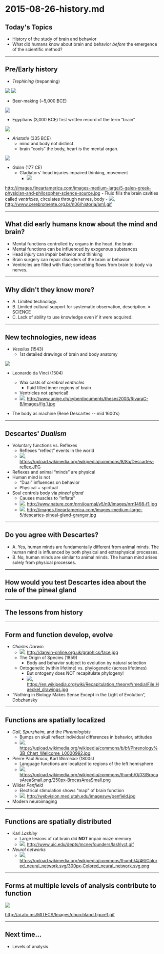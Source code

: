 # 2015-08-26-history.md

## Today's Topics

- History of the study of brain and behavior
- What did humans know about brain and behavior *before* the emergence of the scientific method?

---
## Pre/Early history

- *Trephining* (trepanning)

<img src="http://www.news.ucsb.edu/sites/www.news.ucsb.edu/files/slideshow_images/2013/Kurin-Trepanation1.jpg"/>
<http://www.news.ucsb.edu/sites/www.news.ucsb.edu/files/slideshow_images/2013/Kurin-Trepanation1.jpg>

<img src="http://i2.cdn.turner.com/cnnnext/dam/assets/150414123319-ancient-trepanning-super-169.jpg"/>
<http://i2.cdn.turner.com/cnnnext/dam/assets/150414123319-ancient-trepanning-super-169.jpg>

- Beer-making (~5,000 BCE)

<img src="https://en.wikipedia.org/wiki/History_of_beer#/media/File:FuneraryModel-BakeryAndBrewery_MetropolitanMuseum.png"/>
<https://en.wikipedia.org/wiki/History_of_beer#/media/File:FuneraryModel-BakeryAndBrewery_MetropolitanMuseum.png>

- Egyptians (3,000 BCE) first written record of the term “brain”

<img src="http://faculty.washington.edu/chudler/gif/papybr.gif"/>
<http://faculty.washington.edu/chudler/gif/papybr.gif>

- *Aristotle* (335 BCE)
    - mind and body not distinct.
    - brain “cools” the body, heart is the mental organ.

<img src="http://classicalwisdom.com/wp-content/uploads/2013/02/aristotle-face-1.jpg"/>
<http://classicalwisdom.com/wp-content/uploads/2013/02/aristotle-face-1.jpg>

- *Galen* (177 CE)
    - Gladiators' head injuries impaired thinking, movement
        - <img src="http://images.fineartamerica.com/images-medium-large/5-galen-greek-physician-and-philosopher-science-source.jpg"/>
<http://images.fineartamerica.com/images-medium-large/5-galen-greek-physician-and-philosopher-science-source.jpg>
    - Fluid fills the brain cavities called *ventricles*, circulates through nerves, body
        - <img src="http://www.cerebromente.org.br/n06/historia/am1.gif"/>, <http://www.cerebromente.org.br/n06/historia/am1.gif>

---
## What did early humans know about the mind and brain?

- Mental functions controlled by organs in the head, the brain
- Mental functions can be influenced by exogenous substances
- Head injury can impair behavior and thinking
- Brain surgery can repair disorders of the brain or behavior
- Ventricles are filled with fluid; something flows from brain to body via nerves.

---
## Why didn't they know more?

- A. Limited technology.
- B. Limited cultural support for systematic observation, description. = SCIENCE
- C. Lack of ability to use knowledge even if it were acquired.

---
## New technologies, new ideas

- *Vesalius* (1543)
    - 1st detailed drawings of brain and body anatomy

<img src="https://upload.wikimedia.org/wikipedia/commons/a/a7/Vesalius_609c.png"/>
<https://upload.wikimedia.org/wikipedia/commons/a/a7/Vesalius_609c.png>

- Leonardo da Vinci (1504)
    - Wax casts of *cerebral ventricles*
        - fluid filled inner regions of brain
    - Ventricles not spherical!
    - <img src="http://www.unige.ch/cyberdocuments/theses2003/RivaraC-B/images/fig.1.jpg"/>, <http://www.unige.ch/cyberdocuments/theses2003/RivaraC-B/images/fig.1.jpg>

- The body as machine (René Descartes -- mid 1600’s)

---
## Descartes' *Dualism*

- Voluntary functions vs. Reflexes
    - Reflexes “reflect” events in the world
    - <img src="https://upload.wikimedia.org/wikipedia/commons/8/8a/Descartes-reflex.JPG"/>, <https://upload.wikimedia.org/wikipedia/commons/8/8a/Descartes-reflex.JPG> 
- Reflexes and animal “minds” are physical
- Human mind is not
    - “Dual” influences on behavior
    - Physical + spiritual
- Soul controls body via *pineal gland*
    - Causes muscles to “inflate”
    - <img src="http://www.nature.com/nrn/journal/v5/n9/images/nrn1498-f1.jpg"/>, <http://www.nature.com/nrn/journal/v5/n9/images/nrn1498-f1.jpg>
    - <img src="http://images.fineartamerica.com/images-medium-large-5/descartes-pineal-gland-granger.jpg"/>, <http://images.fineartamerica.com/images-medium-large-5/descartes-pineal-gland-granger.jpg>
    
---
## Do you agree with Descartes?

- A. Yes, human minds are fundamentally different from animal minds. The human mind is influenced by both physical and extraphysical processes.
- B. No, human minds are similar to animal minds. The human mind arises solely from physical processes.

---
## How would you test Descartes idea about the role of the pineal gland

---
## The lessons from history

---
## Form and function develop, evolve

- *Charles Darwin*
    + <img src="http://darwin-online.org.uk/graphics/face.jpg"/>, <http://darwin-online.org.uk/graphics/face.jpg>
    - The Origin of Species (1859)
        - Body and behavior subject to evolution by natural selection
    - Ontogenetic (within lifetime) vs. phylogenetic (across lifetimes)
        + But ontogeny does NOT recapitulate phylogeny!
        + <img src="https://en.wikipedia.org/wiki/Recapitulation_theory#/media/File:Haeckel_drawings.jpg"/>, <https://en.wikipedia.org/wiki/Recapitulation_theory#/media/File:Haeckel_drawings.jpg>
- “Nothing in Biology Makes Sense Except in the Light of Evolution”, [Dobzhansky](https://en.wikipedia.org/wiki/Nothing_in_Biology_Makes_Sense_Except_in_the_Light_of_Evolution)

---
## Functions are spatially localized

- *Gall*, *Spurzheim*, and the *Phrenologists*
    + Bumps on skull reflect individual differences in behavior, attitudes
    + <img src="https://upload.wikimedia.org/wikipedia/commons/b/bf/Phrenology%3B_Chart_Wellcome_L0000992.jpg"/>, <https://upload.wikimedia.org/wikipedia/commons/b/bf/Phrenology%3B_Chart_Wellcome_L0000992.jpg>
- Pierre Paul *Broca*, Karl *Wernicke* (1800s)
    + Language functions are localized to regions of the left hemisphere
    + <img src="https://upload.wikimedia.org/wikipedia/commons/thumb/0/03/BrocasAreaSmall.png/250px-BrocasAreaSmall.png"/>, <https://upload.wikimedia.org/wikipedia/commons/thumb/0/03/BrocasAreaSmall.png/250px-BrocasAreaSmall.png>
- Wilder *Penfield*
    + Electrical stimulation shows "map" of brain function
    + <img src="http://webvision.med.utah.edu/imageswv/penfield.jpg"/>, <http://webvision.med.utah.edu/imageswv/penfield.jpg>
- Modern neuroimaging

---
## Functions are spatially distributed

- Karl *Lashley*
    + Large lesions of rat brain did **NOT** impair maze memory
    + <img src="http://www.uic.edu/depts/mcne/founders/lashlyct.gif"/>, <http://www.uic.edu/depts/mcne/founders/lashlyct.gif>
- *Neural networks*
    + <img src="https://upload.wikimedia.org/wikipedia/commons/thumb/4/46/Colored_neural_network.svg/300px-Colored_neural_network.svg.png"/>, <https://upload.wikimedia.org/wikipedia/commons/thumb/4/46/Colored_neural_network.svg/300px-Colored_neural_network.svg.png>

---
## Forms at multiple levels of analysis contribute to function

<img src="../figs/churchland-levels-of-analysis.gif"/>

<http://ai.ato.ms/MITECS/Images/churchland.figure1.gif>

---
## Next time...

- Levels of analysis
